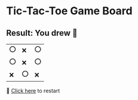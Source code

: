 # Tic-Tac-Toe Game Board
## Result: You drew 🤝
|   |   |   |
|---|---|---|
|⭕ |❌ |⭕ |
|⭕ |❌ |⭕ |
|❌ |⭕ |❌ |

🔄 [Click here](EEEEEEEEE.md) to restart